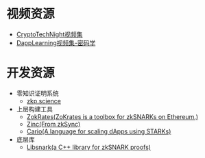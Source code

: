 # 视频资源

- [CryptoTechNight视频集](https://space.bilibili.com/1560365248)
- [DappLearning视频集-密码学](https://www.youtube.com/playlist?list=PLgPVMJY4tnFNod3k-iMyO9X1TGQuWfoyO)


# 开发资源

- 零知识证明系统
  - [zkp.science](https://zkp.science/)
- 上层构建工具
  - [ZokRates(ZoKrates is a toolbox for zkSNARKs on Ethereum.)](https://zokrates.github.io/)
  - [Zinc(From zkSync)](https://github.com/matter-labs/zinc)
  - [Cario(A language for scaling dApps using STARKs)](https://www.cairo-lang.org)
- 底层库
  - [Libsnark(a C++ library for zkSNARK proofs)](https://github.com/scipr-lab/libsnark)